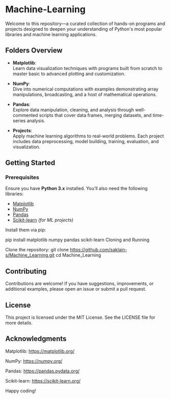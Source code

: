 # Machine-Learning

Welcome to this repository—a curated collection of hands-on programs and projects designed to deepen your understanding of Python's most popular libraries and machine learning applications.


## Folders Overview

- **Matplotlib**:  
  Learn data visualization techniques with programs built from scratch to master basic to advanced plotting and customization.

- **NumPy**:  
  Dive into numerical computations with examples demonstrating array manipulations, broadcasting, and a host of mathematical operations.

- **Pandas**:  
  Explore data manipulation, cleaning, and analysis through well-commented scripts that cover data frames, merging datasets, and time-series analysis.

- **Projects**:  
  Apply machine learning algorithms to real-world problems. Each project includes data preprocessing, model building, training, evaluation, and visualization.

## Getting Started

### Prerequisites

Ensure you have **Python 3.x** installed. You'll also need the following libraries:

- [Matplotlib](https://matplotlib.org/)
- [NumPy](https://numpy.org/)
- [Pandas](https://pandas.pydata.org/)
- [Scikit-learn](https://scikit-learn.org/) *(for ML projects)*

Install them via pip:

pip install matplotlib numpy pandas scikit-learn
Cloning and Running

Clone the repository: git clone https://github.com/saklain-s/Machine_Learning.git
cd Machine_Learning

## Contributing
Contributions are welcome! If you have suggestions, improvements, or additional examples, please open an issue or submit a pull request.

## License
This project is licensed under the MIT License. See the LICENSE file for more details.

## Acknowledgments
Matplotlib: https://matplotlib.org/

NumPy: https://numpy.org/

Pandas: https://pandas.pydata.org/

Scikit-learn: https://scikit-learn.org/

Happy coding!
